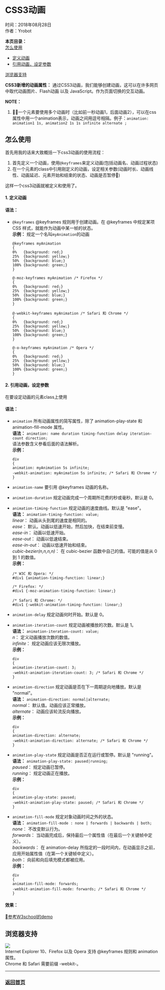 # CSS3动画  
时间：2018年08月28日  
作者：Yrobot  

__本页目录：__   
[怎么使用](#id1)  
- [定义动画](#id11)
- [引用动画，设定参数](#id12)  

[浏览器支持](#id3)  

__CSS3新增的动画属性：__  通过CSS3动画，我们能够创建动画，这可以在许多网页中取代动画图片、Flash动画 以及 JavaScript。作为页面切换的交互动画。

__NOTE：__  
1. 一个元素要使用多个动画时（比如前一秒动画1，后面动画2），可以在css属性中用一个animation表示，动画之间用逗号相隔。例子：`animation: animation1 1s, animation2 1s 1s infinite alternate ;`

<a id='id1'></a>

## 怎么使用
首先用我的话来大致概括一下css3动画的使用流程：
1. 首先定义一个动画，使用`@keyframes`来定义动画(包括动画名、动画过程状态)
2. 在一个元素的class中引用刚定义的动画，设定相关参数(动画时长、动画线性、动画延迟、元素开始和结束的状态、动画是否暂停)    

这样一个css3动画就被定义和使用了。

<a href="" id="id11"></a>

#### 1. 定义动画  
#### __语法：__   
- `@keyframes`  @keyframes 规则用于创建动画。在 @keyframes 中规定某项 CSS 样式，就能作为动画中某一帧的状态。   
    __示例：__ 规定一个名叫``myAnimation``的动画   
    ```
    @keyframes myAnimation
    {
    0%   {background: red;}
    25%  {background: yellow;}
    50%  {background: blue;}
    100% {background: green;}
    }

    @-moz-keyframes myAnimation /* Firefox */
    {
    0%   {background: red;}
    25%  {background: yellow;}
    50%  {background: blue;}
    100% {background: green;}
    }

    @-webkit-keyframes myAnimation /* Safari 和 Chrome */
    {
    0%   {background: red;}
    25%  {background: yellow;}
    50%  {background: blue;}
    100% {background: green;}
    }

    @-o-keyframes myAnimation /* Opera */
    {
    0%   {background: red;}
    25%  {background: yellow;}
    50%  {background: blue;}
    100% {background: green;}
    }
    ```  

<a href="" id="id12"></a>

#### 2. 引用动画，设定参数  
在要设定动画的元素class上使用  
#### __语法：__   
- `animation`	所有动画属性的简写属性，除了 animation-play-state 和 animation-fill-mode 属性。  
    __语法：__ `animation: name duration timing-function delay iteration-count direction;`   
    语法参数含义参看后面的语法解析。   
    __示例：__ 
    ```
    div
    {
    animation: myAnimation 5s infinite;
    -webkit-animation: myAnimation 5s infinite; /* Safari 和 Chrome */
    }
    ```   
- `animation-name`	要引用 @keyframes 动画的名称。  
    
- `animation-duration`	规定动画完成一个周期所花费的秒或毫秒。默认是 0。
     
- `animation-timing-function`	规定动画的速度曲线。默认是 "ease"。  
    __语法：__ `animation-timing-function: value;`     
    _linear_：	动画从头到尾的速度是相同的。  
    _ease_：	默认。动画以低速开始，然后加快，在结束前变慢。  
    _ease-in_：	动画以低速开始。  
    _ease-out_：	动画以低速结束。  
    _ease-in-out_：	动画以低速开始和结束。  
    _cubic-bezier(n,n,n,n)_： 在 cubic-bezier 函数中自己的值。可能的值是从 0 到 1 的数值。   
    __示例：__   
    ```
    /* W3C 和 Opera: */
    #div1 {animation-timing-function: linear;}

    /* Firefox: */
    #div1 {-moz-animation-timing-function: linear;}

    /* Safari 和 Chrome: */
    #div1 {-webkit-animation-timing-function: linear;}
    ```
- `animation-delay`	规定动画何时开始。默认是 0。  
  
- `animation-iteration-count`	规定动画被播放的次数。默认是 1。    
    __语法：__ `animation-iteration-count: value;`       
    _n_：	 定义动画播放次数的数值。  
    _infinite_：	规定动画应该无限次播放。    
    __示例：__   
    ```
    div
    {
    animation-iteration-count: 3;
    -webkit-animation-iteration-count: 3; /* Safari 和 Chrome */
    }
    ```
- `animation-direction`	规定动画是否在下一周期逆向地播放。默认是 "normal"。  
    __语法：__ `animation-direction: normal|alternate;`       
    _normal_：	默认值。动画应该正常播放。  
    _alternate_：	动画应该轮流反向播放。      
    __示例：__   
    ```
    div
    {
    animation-direction: alternate;
    -webkit-animation-direction: alternate; /* Safari 和 Chrome */
    }
    ```
- `animation-play-state`	规定动画是否正在运行或暂停。默认是 "running"。  
   __语法：__ `animation-play-state: paused|running;`       
    _paused_： 规定动画已暂停。  
    _running_：	规定动画正在播放。       
    __示例：__   
    ```
    div
    {
    animation-play-state: paused;
    -webkit-animation-play-state: paused; /* Safari 和 Chrome */
    }
    ```
- `animation-fill-mode`	规定对象动画时间之外的状态。     
   __语法：__ `animation-fill-mode : none | forwards | backwards | both;`       
    _none_： 不改变默认行为。   
    _forwards_： 当动画完成后，保持最后一个属性值（在最后一个关键帧中定义）。  
    _backwards_： 在 animation-delay 所指定的一段时间内，在动画显示之前，应用开始属性值（在第一个关键帧中定义）。  
    _both_： 向前和向后填充模式都被应用。         
    __示例：__   
    ```
    div
    {
    animation-fill-mode: forwards;
    -webkit-animation-fill-mode: forwards; /* Safari 和 Chrome */
    }
    ``` 

#### __效果：__
[参考W3school的demo](http://www.w3school.com.cn/tiy/t.asp?f=css3_animation4)

<a href="" id="id3"></a>

## 浏览器支持
![](https://ws2.sinaimg.cn/large/0069RVTdgy1fupd51aiv4j30u209k76w.jpg)  
Internet Explorer 10、Firefox 以及 Opera 支持 @keyframes 规则和 animation 属性。  
Chrome 和 Safari 需要前缀 -webkit-。

--- 
### [返回首页](/README.md)

